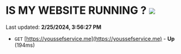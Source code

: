 # IS MY WEBSITE RUNNING ? [![](https://img.shields.io/static/v1?label=Sponsor&message=%E2%9D%A4&logo=GitHub&color=%23fe8e86)](https://github.com/sponsors/<username>)

Last updated: **2/25/2024, 3:56:27 PM**

- `GET` [https://youssefservice.me](https://youssefservice.me) - **Up** (194ms)
